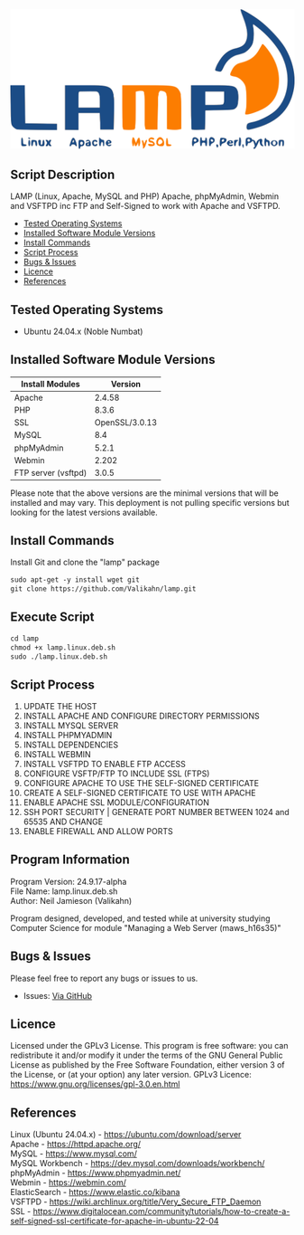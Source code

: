 <div align="center">
    <a href="https://github.com/Valikahn/lamp" target="_blank">
        <img alt="lamp" src="https://github.com/Valikahn/lamp/blob/master/web/img/lamp_img.png">
    </a>
</div>

## Script Description
LAMP (Linux, Apache, MySQL and PHP)
Apache, phpMyAdmin, Webmin and VSFTPD inc FTP and Self-Signed to work with Apache and VSFTPD.

* [Tested Operating Systems](#tested-operating-systems)
* [Installed Software Module Versions](#installed-software-module-versions)
* [Install Commands](#install-commands)
* [Script Process](#script-process)
* [Bugs & Issues](#bugs--issues)
* [Licence](#licence)
* [References](#references)

## Tested Operating Systems

* Ubuntu 24.04.x (Noble Numbat)

## Installed Software Module Versions
| Install Modules               | Version
|-------------------------------|-------------------------------|
| Apache                        | 2.4.58
| PHP                           | 8.3.6
| SSL                           | OpenSSL/3.0.13
| MySQL                         | 8.4
| phpMyAdmin                    | 5.2.1
| Webmin                        | 2.202 
| FTP server (vsftpd)           | 3.0.5

Please note that the above versions are the minimal versions that will be installed and may vary.
This deployment is not pulling specific versions but looking for the latest versions available.

## Install Commands
Install Git and clone the "lamp" package
```
sudo apt-get -y install wget git
git clone https://github.com/Valikahn/lamp.git
```

## Execute Script
```
cd lamp
chmod +x lamp.linux.deb.sh
sudo ./lamp.linux.deb.sh
```

## Script Process
1. UPDATE THE HOST
2. INSTALL APACHE AND CONFIGURE DIRECTORY PERMISSIONS
3. INSTALL MYSQL SERVER
4. INSTALL PHPMYADMIN
5. INSTALL DEPENDENCIES
6. INSTALL WEBMIN
7. INSTALL VSFTPD TO ENABLE FTP ACCESS
8. CONFIGURE VSFTP/FTP TO INCLUDE SSL (FTPS)
9. CONFIGURE APACHE TO USE THE SELF-SIGNED CERTIFICATE
10. CREATE A SELF-SIGNED CERTIFICATE TO USE WITH APACHE
11. ENABLE APACHE SSL MODULE/CONFIGURATION
12. SSH PORT SECURITY | GENERATE PORT NUMBER BETWEEN 1024 and 65535 AND CHANGE
13. ENABLE FIREWALL AND ALLOW PORTS

## Program Information
Program Version: 24.9.17-alpha<br />
File Name: lamp.linux.deb.sh<br />
Author:  Neil Jamieson (Valikahn)<br />

Program designed, developed, and tested while at university studying Computer Science for module "Managing a Web Server (maws_h16s35)"

## Bugs & Issues
Please feel free to report any bugs or issues to us.
* Issues:  <a href="https://github.com/Valikahn/lamp/issues">Via GitHub</a>

## Licence
Licensed under the GPLv3 License.
This program is free software: you can redistribute it and/or modify it under the terms of the GNU General Public License as published by the Free Software Foundation, either version 3 of the License, or (at your option) any later version.
GPLv3 Licence:  https://www.gnu.org/licenses/gpl-3.0.en.html 

## References
Linux (Ubuntu 24.04.x) - https://ubuntu.com/download/server<br />
Apache - https://httpd.apache.org/<br />
MySQL - https://www.mysql.com/<br />
MySQL Workbench - https://dev.mysql.com/downloads/workbench/<br />
phpMyAdmin - https://www.phpmyadmin.net/<br />
Webmin - https://webmin.com/<br />
ElasticSearch - https://www.elastic.co/kibana<br />
VSFTPD - https://wiki.archlinux.org/title/Very_Secure_FTP_Daemon<br />
SSL - https://www.digitalocean.com/community/tutorials/how-to-create-a-self-signed-ssl-certificate-for-apache-in-ubuntu-22-04<br />
